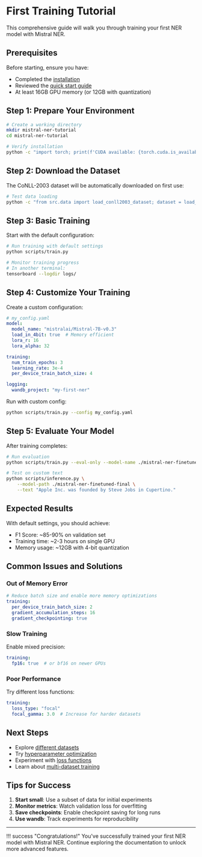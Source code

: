 # First Training Tutorial

This comprehensive guide will walk you through training your first NER model with Mistral NER.

## Prerequisites

Before starting, ensure you have:
- Completed the [installation](installation.md)
- Reviewed the [quick start guide](quickstart.md)
- At least 16GB GPU memory (or 12GB with quantization)

## Step 1: Prepare Your Environment

```bash
# Create a working directory
mkdir mistral-ner-tutorial
cd mistral-ner-tutorial

# Verify installation
python -c "import torch; print(f'CUDA available: {torch.cuda.is_available()}')"
```

## Step 2: Download the Dataset

The CoNLL-2003 dataset will be automatically downloaded on first use:

```bash
# Test data loading
python -c "from src.data import load_conll2003_dataset; dataset = load_conll2003_dataset(); print(f'Dataset loaded: {len(dataset)} splits')"
```

## Step 3: Basic Training

Start with the default configuration:

```bash
# Run training with default settings
python scripts/train.py

# Monitor training progress
# In another terminal:
tensorboard --logdir logs/
```

## Step 4: Customize Your Training

Create a custom configuration:

```yaml
# my_config.yaml
model:
  model_name: "mistralai/Mistral-7B-v0.3"
  load_in_4bit: true  # Memory efficient
  lora_r: 16
  lora_alpha: 32

training:
  num_train_epochs: 3
  learning_rate: 3e-4
  per_device_train_batch_size: 4

logging:
  wandb_project: "my-first-ner"
```

Run with custom config:

```bash
python scripts/train.py --config my_config.yaml
```

## Step 5: Evaluate Your Model

After training completes:

```bash
# Run evaluation
python scripts/train.py --eval-only --model-name ./mistral-ner-finetuned-final

# Test on custom text
python scripts/inference.py \
    --model-path ./mistral-ner-finetuned-final \
    --text "Apple Inc. was founded by Steve Jobs in Cupertino."
```

## Expected Results

With default settings, you should achieve:
- F1 Score: ~85-90% on validation set
- Training time: ~2-3 hours on single GPU
- Memory usage: ~12GB with 4-bit quantization

## Common Issues and Solutions

### Out of Memory Error

```yaml
# Reduce batch size and enable more memory optimizations
training:
  per_device_train_batch_size: 2
  gradient_accumulation_steps: 16
  gradient_checkpointing: true
```

### Slow Training

Enable mixed precision:

```yaml
training:
  fp16: true  # or bf16 on newer GPUs
```

### Poor Performance

Try different loss functions:

```yaml
training:
  loss_type: "focal"
  focal_gamma: 3.0  # Increase for harder datasets
```

## Next Steps

- Explore [different datasets](../user-guide/datasets.md)
- Try [hyperparameter optimization](../user-guide/hyperparameter-tuning.md)
- Experiment with [loss functions](../user-guide/loss-functions.md)
- Learn about [multi-dataset training](../user-guide/datasets.md#multi-dataset-training)

## Tips for Success

1. **Start small**: Use a subset of data for initial experiments
2. **Monitor metrics**: Watch validation loss for overfitting
3. **Save checkpoints**: Enable checkpoint saving for long runs
4. **Use wandb**: Track experiments for reproducibility

---

!!! success "Congratulations!"
    You've successfully trained your first NER model with Mistral NER. 
    Continue exploring the documentation to unlock more advanced features.